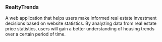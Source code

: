 ### RealtyTrends

A web application that helps users make informed real estate
investment decisions based on website statistics. By analyzing data from real estate price
statistics, users will gain a better understanding of housing trends over a certain period of time.
